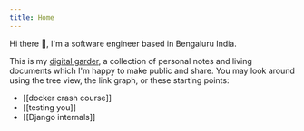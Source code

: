 ```yaml
---
title: Home
---
```


Hi there 👋, 
I'm a software engineer based in Bengaluru India. 

This is my [digital garder](https://maggieappleton.com/garden-history), a collection of personal notes and living documents which I'm happy to make public and share. You may look around using the tree view, the link graph, or these starting points:

- [[docker crash course]]
- [[testing you]]
- [[Django internals]]